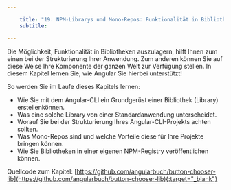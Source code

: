 ```yaml
---

    title: "19. NPM-Librarys und Mono-Repos: Funktionalität in Bibliotheken aus-lagern und per NPM veröffentlichen"
    subtitle: 

---
```


Die Möglichkeit, Funktionalität in Bibliotheken auszulagern, hilft Ihnen zum einen bei der Strukturierung Ihrer
Anwendung. Zum anderen können Sie auf diese Weise Ihre Komponente der ganzen Welt zur Verfügung stellen. In diesem
Kapitel lernen Sie, wie Angular Sie hierbei unterstützt!

So werden Sie im Laufe dieses Kapitels lernen:

- Wie Sie mit dem Angular-CLI ein Grundgerüst einer Bibliothek (Library) erstellenkönnen.
- Was eine solche Library von einer Standardanwendung unterscheidet.
- Worauf Sie bei der Strukturierung Ihres Angular-CLI-Projekts achten sollten.
- Was Mono-Repos sind und welche Vorteile diese für Ihre Projekte bringen können.
- Wie Sie Bibliotheken in einer eigenen NPM-Registry veröffentlichen können.

Quellcode zum Kapitel: [https://github.com/angularbuch/button-chooser-lib](https://github.com/angularbuch/button-chooser-lib){:target="_blank"}


